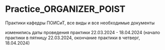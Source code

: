# Practice_ORGANIZER_POIST
Практики кафедры ПОИСиТ, все виды и все необходимые документы

изменились даты проведения практики 22.03.2024 - 18.04.2024 (начало практики в пятницу 22.03.2024, окончание практики в четверг, 18.04.2024)
